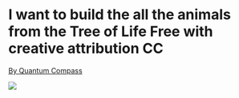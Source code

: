 <h1>I want to build the all the animals from the Tree of Life Free with creative attribution CC</h1>
<p><a href="https://quantumcompass.xyz">By Quantum Compass</a></p>
<img src="https://arweave.net/0cxFdw-FFglDyhUep7DV7YQRyTW8agJCbUMjKgrnUD4" />